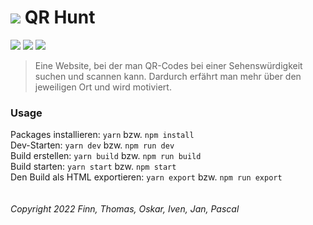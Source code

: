 <h1><img src="https://user-images.githubusercontent.com/80278171/174470415-6387899b-64b6-4837-9a31-53f3a0f5041f.svg"> QR Hunt </h1>
<p>
   <img src="https://img.shields.io/badge/TypeScript-007ACC?style=for-the-badge&logo=typescript&logoColor=white">
   <img src="https://img.shields.io/badge/React-20232A?style=for-the-badge&logo=react&logoColor=61DAFB">
   <img src="https://img.shields.io/badge/Tailwind_CSS-38B2AC?style=for-the-badge&logo=tailwind-css&logoColor=white">
</p>

> Eine Website, bei der man QR-Codes bei einer Sehenswürdigkeit suchen und scannen kann. Dardurch erfährt man mehr über den jeweiligen Ort und wird motiviert.

<h3>Usage</h3>
Packages installieren: <code>yarn</code> bzw. <code>npm install</code> <br>
Dev-Starten: <code>yarn dev</code> bzw. <code>npm run dev</code><br>
Build erstellen: <code>yarn build</code> bzw. <code>npm run build</code><br>
Build starten: <code>yarn start</code> bzw. <code>npm start</code><br>
Den Build als HTML exportieren: <code>yarn export</code> bzw. <code>npm run export</code>
<br><br><br>
<i>Copyright 2022 Finn, Thomas, Oskar, Iven, Jan, Pascal</i>
